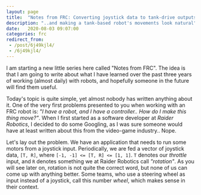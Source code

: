 ```yaml
---
layout: page
title:  "Notes from FRC: Converting joystick data to tank-drive outputs"
description: "..and making a tank-based robot's movements look natural"
date:   2020-08-03 09:07:00 
categories: frc
redirect_from: 
 - /post/6j49kjl4/
 - /6j49kjl4/
---
```


I am starting a new little series here called "Notes from FRC". The idea is that I am going to write about what I have learned over the past three years of working (almost daily) with robots, and hopefully someone in the future will find them useful.

Today's topic is quite simple, yet almost nobody has written anything about it. One of the very first problems presented to you when working with an FRC robot is: *"I have a robot, and I have a controller.. How do I make this thing move?"*. When I first started as a software developer at *Raider Robotics*, I decided to do some Googling, as I was sure someone would have at least written about this from the video-game industry.. Nope.

Let's lay out the problem. We have an application that needs to run some motors from a joystick input. Periodically, we are fed a vector of joystick data, `[T, R]`, where `[-1, -1] <= [T, R] <= [1, 1]`. `T` denotes our *throttle* input, and `R` denotes something we at Raider Robotics call *"rotation"*. As you will see later on, rotation is not quite the correct word, but none of us can come up with anything better. Some teams, who use a steering wheel as input instead of a joystick, call this number *wheel*, which makes sense in their context.